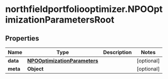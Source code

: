 # northfieldportfoliooptimizer.NPOOptimizationParametersRoot

## Properties

Name | Type | Description | Notes
------------ | ------------- | ------------- | -------------
**data** | [**NPOOptimizationParameters**](NPOOptimizationParameters.md) |  | [optional] 
**meta** | **Object** |  | [optional] 


